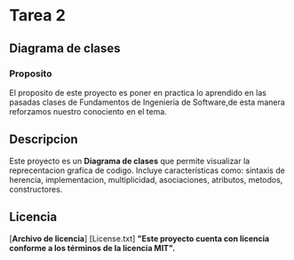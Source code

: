 # __Tarea 2__
## Diagrama de clases


### Proposito
El proposito de este proyecto es poner en practica lo aprendido en las pasadas clases de Fundamentos de Ingenieria de Software,de esta manera reforzamos nuestro conociento en el tema.
## Descripcion
Este proyecto es un __Diagrama de clases__ que permite visualizar la reprecentacion grafica de codigo. 
Incluye características como: sintaxis de herencia, implementacion, multiplicidad, asociaciones, atributos, metodos, constructores.

## Licencia
[__Archivo de licencia__] [License.txt]
__"Este proyecto cuenta con licencia conforme a los términos de la licencia MIT".__
